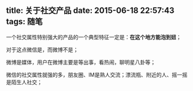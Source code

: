 title: 关于社交产品
date: 2015-06-18 22:57:43
tags: 随笔
---

一个社交属性特别强大的产品的一个典型特征一定是：**在这个地方能泡到妞**；

对于这点微信是，而微博不是；

微博是媒体，用户在微博主要是等出事，看热闹，聊明星八卦等；

微信的社交属性就强的多，朋友圈、IM是熟人交流；漂流瓶、附近的人、摇一摇是陌生人社交；
